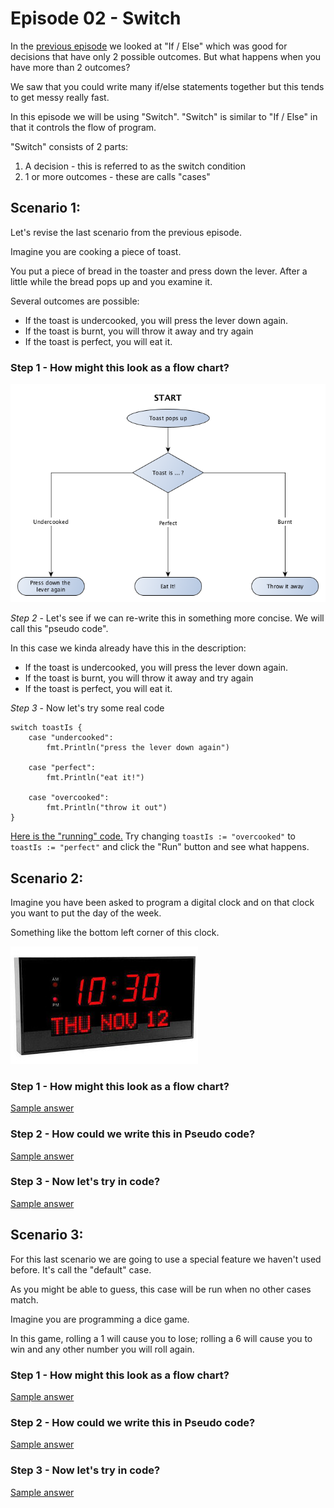 # Episode 02 - Switch

In the [previous episode](01-If-Else.md) we looked at "If / Else" which was good for decisions that have only 2 
possible outcomes.  But what happens when you have more than 2 outcomes?

We saw that you could write many if/else statements together but this tends to get messy really fast.

In this episode we will be using "Switch".  "Switch" is similar to "If / Else" in that it controls the flow of program.

"Switch" consists of 2 parts: 
1. A decision - this is referred to as the switch condition
2. 1 or more outcomes - these are calls "cases"

## Scenario 1:

Let's revise the last scenario from the previous episode.

Imagine you are cooking a piece of toast.

You put a piece of bread in the toaster and press down the lever.
After a little while the bread pops up and you examine it.

Several outcomes are possible:
* If the toast is undercooked, you will press the lever down again.
* If the toast is burnt, you will throw it away and try again
* If the toast is perfect, you will eat it.

### Step 1 - How might this look as a flow chart?

![Scenario 1](resources/ep02s01.png)

*Step 2* - Let's see if we can re-write this in something more concise.  We will call this "pseudo code".

In this case we kinda already have this in the description:
* If the toast is undercooked, you will press the lever down again.
* If the toast is burnt, you will throw it away and try again
* If the toast is perfect, you will eat it.

*Step 3* - Now let's try some real code

```
switch toastIs {
	case "undercooked":
		fmt.Println("press the lever down again")
		
	case "perfect":
		fmt.Println("eat it!")
		
	case "overcooked":
		fmt.Println("throw it out")		
}
```

[Here is the "running" code.](https://play.golang.org/p/C8HJLMOv4K)
Try changing `toastIs := "overcooked"` to `toastIs := "perfect"` and click the "Run" button and see what happens.


## Scenario 2:

Imagine you have been asked to program a digital clock and on that clock you want to put the day of the week.

Something like the bottom left corner of this clock.

![A Digital Clock](resources/ep02clock.jpeg)


### Step 1 - How might this look as a flow chart?

[Sample answer](02-Switch-samples.md#step-1--how-might-this-look-as-a-flow-chart)

### Step 2 - How could we write this in Pseudo code?

[Sample answer](02-Switch-samples.md#step-2---how-could-we-write-this-in-pseudo-code)

### Step 3 - Now let's try in code?

[Sample answer](01-Switch-samples.md#step-3---now-lets-try-in-code)


## Scenario 3:

For this last scenario we are going to use a special feature we haven't used before.
It's call the "default" case.

As you might be able to guess, this case will be run when no other cases match.

Imagine you are programming a dice game.

In this game, rolling a 1 will cause you to lose; rolling a 6 will cause you to win and any other number you will roll 
again.


### Step 1 - How might this look as a flow chart?

[Sample answer](02-Switch-samples.md#step-1--how-might-this-look-as-a-flow-chart-1)

### Step 2 - How could we write this in Pseudo code?

[Sample answer](02-Switch-samples.md#step-2---how-could-we-write-this-in-pseudo-code-1)

### Step 3 - Now let's try in code?

[Sample answer](01-Switch-samples.md#step-3---now-lets-try-in-code-1)
